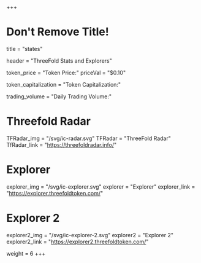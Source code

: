 +++
# Don't Remove Title!
title = "states"

header = "ThreeFold Stats and Explorers"

token_price = "Token Price:"
priceVal = "$0.10"

token_capitalization = "Token Capitalization:"

trading_volume = "Daily Trading Volume:"

# Threefold Radar
TFRadar_img = "/svg/ic-radar.svg"
TFRadar = "ThreeFold Radar"
TfRadar_link = "https://threefoldradar.info/"

# Explorer
explorer_img = "/svg/ic-explorer.svg"
explorer = "Explorer"
explorer_link = "https://explorer.threefoldtoken.com/"

# Explorer 2
explorer2_img = "/svg/ic-explorer-2.svg"
explorer2 = "Explorer 2"
explorer2_link = "https://explorer2.threefoldtoken.com/"

weight = 6
+++
